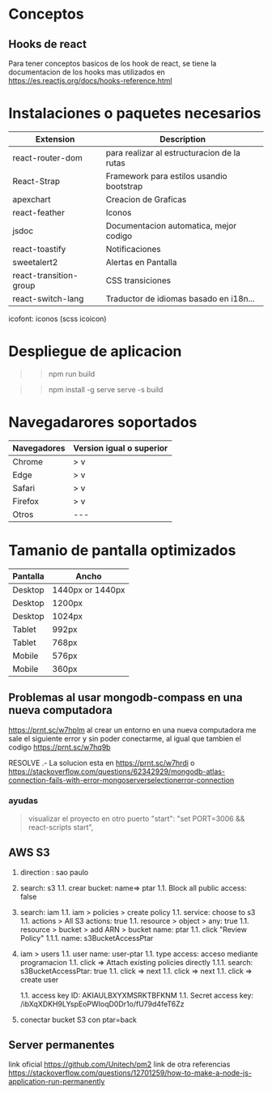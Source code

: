
# Conceptos

## Hooks de react

Para tener conceptos basicos de los hook de react, se tiene la documentacion de los hooks mas utilizados en 
 https://es.reactjs.org/docs/hooks-reference.html

# Instalaciones o paquetes necesarios

| Extension | Description    |
| -------- | -------- |
| react-router-dom  | para realizar al estructuracion de la rutas  |
| React-Strap  | Framework para estilos usandio bootstrap  |
| apexchart  | Creacion de Graficas   |
| react-feather  | Iconos   |
| jsdoc  | Documentacion automatica, mejor codigo   |
| react-toastify  | Notificaciones   |
| sweetalert2  | Alertas en Pantalla   |
| react-transition-group  | CSS transiciones   |
| react-switch-lang  | Traductor de idiomas basado en i18n... |

icofont: iconos (scss icoicon)
# Despliegue de aplicacion

 >> npm run build
 
 >> npm install -g serve
 >> serve -s build

# Navegadarores soportados

| Navegadores | Version igual o superior |
| ------------- | ------------- |
| Chrome  | > v  |
| Edge  | > v  |
| Safari  | > v  |
| Firefox  | > v  |
| Otros  | ---  |

# Tamanio de pantalla optimizados

| Pantalla | Ancho    |
| -------- | -------- |
| Desktop  | 1440px or 1440px  |
| Desktop  | 1200px   |
| Desktop  | 1024px   |
| Tablet  | 992px   |
| Tablet  | 768px   |
| Mobile  | 576px   |
| Mobile  | 360px   |


## Problemas al usar mongodb-compass en una nueva computadora

https://prnt.sc/w7hplm al crear un entorno en una nueva computadora me sale el siguiente error y sin poder conectarme, al igual que tambien el codigo https://prnt.sc/w7hq9b

RESOLVE .- La solucion esta en https://prnt.sc/w7hrdi o https://stackoverflow.com/questions/62342929/mongodb-atlas-connection-fails-with-error-mongoserverselectionerror-connection

### ayudas
> visualizar el proyecto en otro puerto
"start": "set PORT=3006 && react-scripts start",

## AWS S3
1. direction : sao paulo
1. search: s3
    1.1. crear bucket: name=> ptar
    1.1. Block all public access: false
1. search: iam
    1.1. iam > policies > create policy
    1.1. service: choose to s3
    1.1. actions > All S3 actions: true
    1.1. resource > object > any: true
    1.1. resource > bucket > add ARN > bucket name: ptar
    1.1. click "Review Policy"
        1.1.1. name: s3BucketAccessPtar
1. iam > users
    1.1. user name: user-ptar
    1.1. type access: acceso mediante programacion
    1.1. click => Attach existing policies directly
        1.1.1. search: s3BucketAccessPtar: true
    1.1. click => next
    1.1. click => next
    1.1. click => create user

    1.1. access key ID: AKIAULBXYXMSRKTBFKNM
    1.1. Secret access key: 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

1. conectar bucket S3 con ptar=back


## Server permanentes
link oficial https://github.com/Unitech/pm2 
link de otra referencias https://stackoverflow.com/questions/12701259/how-to-make-a-node-js-application-run-permanently 